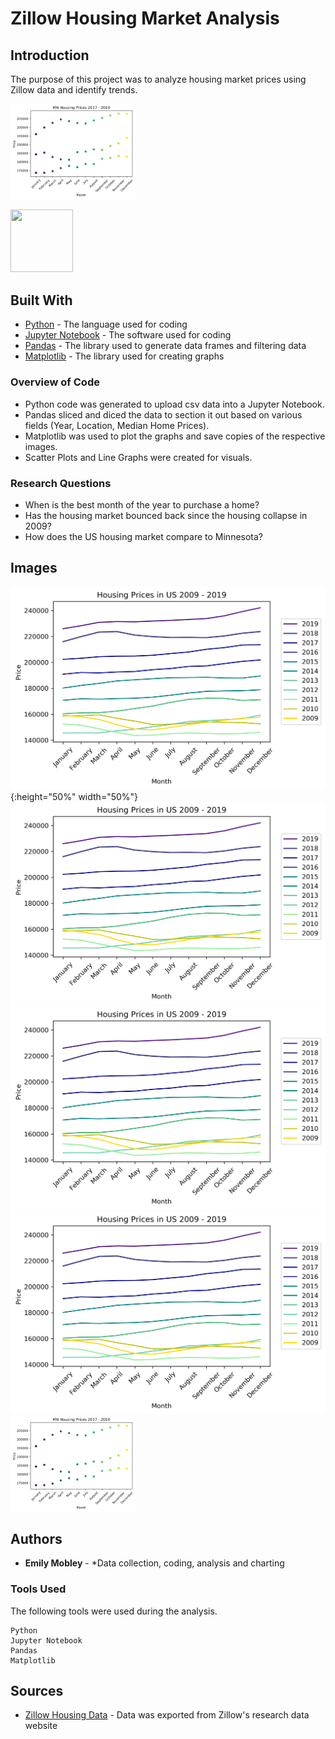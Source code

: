 # Zillow Housing Market Analysis

## Introduction

The purpose of this project was to analyze housing market prices using Zillow data and identify trends.  

<img src="MN_Scatter.png" alt="drawing" width="200"/>

<a href="https://live.staticflickr.com/65535/50152318232_a6dd9d6bf4_m.jpg"><img src="https://live.staticflickr.com/65535/50152318232_a6dd9d6bf4_m.jpg.png" width="100" height="100"/></a>

## Built With

* [Python](https://www.python.org/) - The language used for coding
* [Jupyter Notebook](https://jupyter.org/) - The software used for coding
* [Pandas](https://pandas.pydata.org/) - The library used to generate data frames and filtering data
* [Matplotlib](https://matplotlib.org/) - The library used for creating graphs

### Overview of Code

* Python code was generated to upload csv data into a Jupyter Notebook.  
* Pandas sliced and diced the data to section it out based on various fields (Year, Location, Median Home Prices).
* Matplotlib was used to plot the graphs and save copies of the respective images.  
* Scatter Plots and Line Graphs were created for visuals.  

### Research Questions

* When is the best month of the year to purchase a home?
* Has the housing market bounced back since the housing collapse in 2009?
* How does the US housing market compare to Minnesota?

## Images
![US_Scatter.png](US_Line.png){:height="50%" width="50%"}
![MN_Scatter.png](US_Line.png) 
![US_Line.png](US_Line.png) 
![MN_Linesm2.png](US_Line.png) 
<img src="MN_Scatter.png" alt="drawing" width="200"/>

## Authors

* **Emily Mobley** - *Data collection, coding, analysis and charting

### Tools Used

The following tools were used during the analysis.

```
Python
Jupyter Notebook
Pandas
Matplotlib
```

## Sources

* [Zillow Housing Data](https://www.zillow.com/research/data/) - Data was exported from Zillow's research data website


